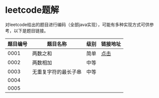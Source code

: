 # leetcode题解

对leetcode给出的题目进行编码（全部java实现），可能有多种实现方式可供参考，以下是题目链接。

| 题目编号 | 题目名称             | 级别 | 链接地址 |
| -------- | -------------------- | ---- | -------- |
| 0001     | 两数之和             | 简单 | [点击]() |
| 0002     | 两数相加             | 中等 |          |
| 0003     | 无重复字符的最长子串 | 中等 |          |
| 0004     |                      |      |          |
| 0005     |                      |      |          |

